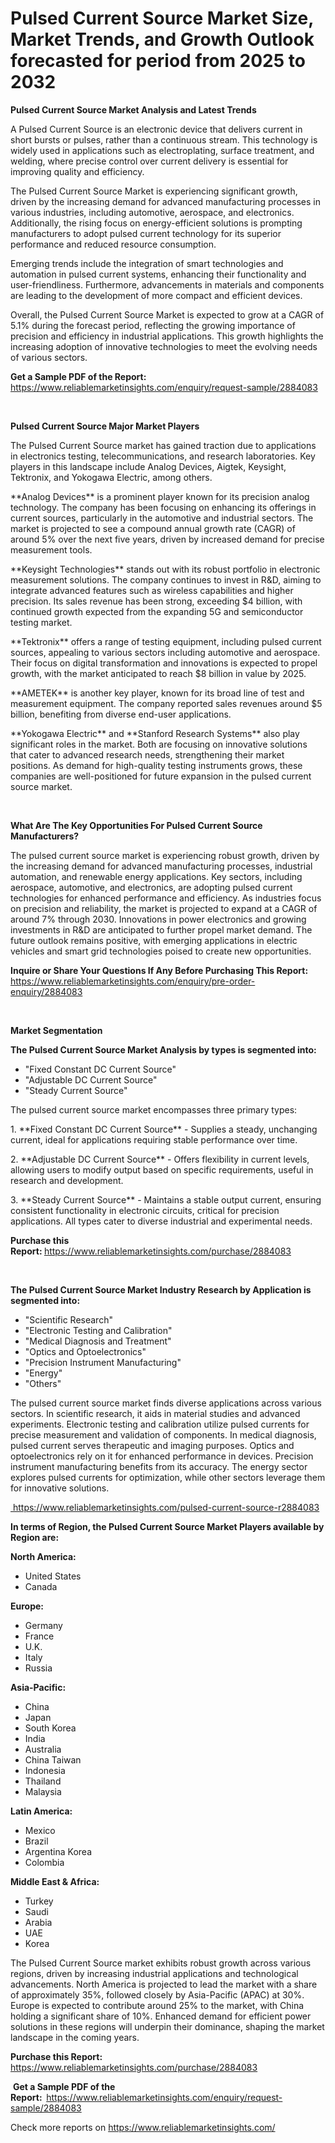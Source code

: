 <p><h1>Pulsed Current Source Market Size, Market Trends, and Growth Outlook forecasted for period from 2025 to 2032</h1></p><p><strong>Pulsed Current Source Market Analysis and Latest Trends</strong></p>
<p><p>A Pulsed Current Source is an electronic device that delivers current in short bursts or pulses, rather than a continuous stream. This technology is widely used in applications such as electroplating, surface treatment, and welding, where precise control over current delivery is essential for improving quality and efficiency. </p><p>The Pulsed Current Source Market is experiencing significant growth, driven by the increasing demand for advanced manufacturing processes in various industries, including automotive, aerospace, and electronics. Additionally, the rising focus on energy-efficient solutions is prompting manufacturers to adopt pulsed current technology for its superior performance and reduced resource consumption. </p><p>Emerging trends include the integration of smart technologies and automation in pulsed current systems, enhancing their functionality and user-friendliness. Furthermore, advancements in materials and components are leading to the development of more compact and efficient devices. </p><p>Overall, the Pulsed Current Source Market is expected to grow at a CAGR of 5.1% during the forecast period, reflecting the growing importance of precision and efficiency in industrial applications. This growth highlights the increasing adoption of innovative technologies to meet the evolving needs of various sectors.</p></p>
<p><strong>Get a Sample PDF of the Report:&nbsp;</strong> <a href="https://www.reliablemarketinsights.com/enquiry/request-sample/2884083?utm_campaign=3044&utm_medium=2&utm_source=Github&utm_content=ia&utm_term=13032025&utm_id=pulsed-current-source">https://www.reliablemarketinsights.com/enquiry/request-sample/2884083</a></p>
<p>&nbsp;</p>
<p><strong>Pulsed Current Source Major Market Players</strong></p>
<p><p>The Pulsed Current Source market has gained traction due to applications in electronics testing, telecommunications, and research laboratories. Key players in this landscape include Analog Devices, Aigtek, Keysight, Tektronix, and Yokogawa Electric, among others.</p><p>**Analog Devices** is a prominent player known for its precision analog technology. The company has been focusing on enhancing its offerings in current sources, particularly in the automotive and industrial sectors. The market is projected to see a compound annual growth rate (CAGR) of around 5% over the next five years, driven by increased demand for precise measurement tools.</p><p>**Keysight Technologies** stands out with its robust portfolio in electronic measurement solutions. The company continues to invest in R&D, aiming to integrate advanced features such as wireless capabilities and higher precision. Its sales revenue has been strong, exceeding $4 billion, with continued growth expected from the expanding 5G and semiconductor testing market.</p><p>**Tektronix** offers a range of testing equipment, including pulsed current sources, appealing to various sectors including automotive and aerospace. Their focus on digital transformation and innovations is expected to propel growth, with the market anticipated to reach $8 billion in value by 2025.</p><p>**AMETEK** is another key player, known for its broad line of test and measurement equipment. The company reported sales revenues around $5 billion, benefiting from diverse end-user applications. </p><p>**Yokogawa Electric** and **Stanford Research Systems** also play significant roles in the market. Both are focusing on innovative solutions that cater to advanced research needs, strengthening their market positions. As demand for high-quality testing instruments grows, these companies are well-positioned for future expansion in the pulsed current source market.</p></p>
<p>&nbsp;</p>
<p><strong>What Are The Key Opportunities For Pulsed Current Source Manufacturers?</strong></p>
<p><p>The pulsed current source market is experiencing robust growth, driven by the increasing demand for advanced manufacturing processes, industrial automation, and renewable energy applications. Key sectors, including aerospace, automotive, and electronics, are adopting pulsed current technologies for enhanced performance and efficiency. As industries focus on precision and reliability, the market is projected to expand at a CAGR of around 7% through 2030. Innovations in power electronics and growing investments in R&D are anticipated to further propel market demand. The future outlook remains positive, with emerging applications in electric vehicles and smart grid technologies poised to create new opportunities.</p></p>
<p><strong>Inquire or Share Your Questions If Any Before Purchasing This Report:</strong> <a href="https://www.reliablemarketinsights.com/enquiry/pre-order-enquiry/2884083?utm_campaign=3044&utm_medium=2&utm_source=Github&utm_content=ia&utm_term=13032025&utm_id=pulsed-current-source">https://www.reliablemarketinsights.com/enquiry/pre-order-enquiry/2884083</a></p>
<p>&nbsp;</p>
<p><strong>Market Segmentation</strong></p>
<p><strong>The Pulsed Current Source Market Analysis by types is segmented into:</strong></p>
<p><ul><li>"Fixed Constant DC Current Source"</li><li>"Adjustable DC Current Source"</li><li>"Steady Current Source"</li></ul></p>
<p><p>The pulsed current source market encompasses three primary types: </p><p>1. **Fixed Constant DC Current Source** - Supplies a steady, unchanging current, ideal for applications requiring stable performance over time. </p><p>2. **Adjustable DC Current Source** - Offers flexibility in current levels, allowing users to modify output based on specific requirements, useful in research and development. </p><p>3. **Steady Current Source** - Maintains a stable output current, ensuring consistent functionality in electronic circuits, critical for precision applications. All types cater to diverse industrial and experimental needs.</p></p>
<p><strong>Purchase this Report:&nbsp;</strong><a href="https://www.reliablemarketinsights.com/purchase/2884083?utm_campaign=3044&utm_medium=2&utm_source=Github&utm_content=ia&utm_term=13032025&utm_id=pulsed-current-source">https://www.reliablemarketinsights.com/purchase/2884083</a></p>
<p>&nbsp;</p>
<p><strong>The Pulsed Current Source Market Industry Research by Application is segmented into:</strong></p>
<p><ul><li>"Scientific Research"</li><li>"Electronic Testing and Calibration"</li><li>"Medical Diagnosis and Treatment"</li><li>"Optics and Optoelectronics"</li><li>"Precision Instrument Manufacturing"</li><li>"Energy"</li><li>"Others"</li></ul></p>
<p><p>The pulsed current source market finds diverse applications across various sectors. In scientific research, it aids in material studies and advanced experiments. Electronic testing and calibration utilize pulsed currents for precise measurement and validation of components. In medical diagnosis, pulsed current serves therapeutic and imaging purposes. Optics and optoelectronics rely on it for enhanced performance in devices. Precision instrument manufacturing benefits from its accuracy. The energy sector explores pulsed currents for optimization, while other sectors leverage them for innovative solutions.</p></p>
<p><a href="https://www.reliablemarketinsights.com/pulsed-current-source-r2884083?utm_campaign=3044&utm_medium=2&utm_source=Github&utm_content=ia&utm_term=13032025&utm_id=pulsed-current-source">&nbsp;https://www.reliablemarketinsights.com/pulsed-current-source-r2884083</a></p>
<p><strong>In terms of Region, the Pulsed Current Source Market Players available by Region are:</strong></p>
<p>
    <p> <strong> North America: </strong>
        <ul>
            <li>United States</li>
            <li>Canada</li>
        </ul>
        </p> 
    <p> <strong> Europe: </strong>
        <ul>
            <li>Germany</li>
            <li>France</li>
            <li>U.K.</li>
            <li>Italy</li>
            <li>Russia</li>
        </ul>
        </p> 
    <p> <strong> Asia-Pacific: </strong>
        <ul>
            <li>China</li>
            <li>Japan</li>
            <li>South Korea</li>
            <li>India</li>
            <li>Australia</li>
            <li>China Taiwan</li>
            <li>Indonesia</li>
            <li>Thailand</li>
            <li>Malaysia</li>
        </ul>
        </p> 
    <p> <strong> Latin America: </strong>
        <ul>
            <li>Mexico</li>
            <li>Brazil</li>
            <li>Argentina Korea</li>
            <li>Colombia</li>
        </ul>
        </p> 
    <p> <strong> Middle East & Africa: </strong>
        <ul>
            <li>Turkey</li>
            <li>Saudi</li>
            <li>Arabia</li>
            <li>UAE</li>
            <li>Korea</li>
        </ul>
    </p>
    </p>
<p><p>The Pulsed Current Source market exhibits robust growth across various regions, driven by increasing industrial applications and technological advancements. North America is projected to lead the market with a share of approximately 35%, followed closely by Asia-Pacific (APAC) at 30%. Europe is expected to contribute around 25% to the market, with China holding a significant share of 10%. Enhanced demand for efficient power solutions in these regions will underpin their dominance, shaping the market landscape in the coming years.</p></p>
<p><strong>Purchase this Report: </strong><a href="https://www.reliablemarketinsights.com/purchase/2884083?utm_campaign=3044&utm_medium=2&utm_source=Github&utm_content=ia&utm_term=13032025&utm_id=pulsed-current-source">https://www.reliablemarketinsights.com/purchase/2884083</a></p>
<p>&nbsp;<strong>Get a Sample PDF of the Report:&nbsp;&nbsp;</strong><a href="https://www.reliablemarketinsights.com/enquiry/request-sample/2884083?utm_campaign=3044&utm_medium=2&utm_source=Github&utm_content=ia&utm_term=13032025&utm_id=pulsed-current-source">https://www.reliablemarketinsights.com/enquiry/request-sample/2884083</a></p>
<p><strong></strong></p>
<p>Check more reports on <a href="https://www.reliablemarketinsights.com/?utm_campaign=3044&utm_medium=2&utm_source=Github&utm_content=ia&utm_term=13032025&utm_id=pulsed-current-source">https://www.reliablemarketinsights.com/</a></p>
